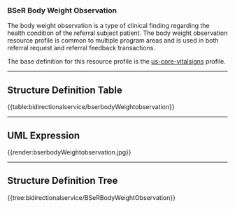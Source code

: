 ### **BSeR Body Weight Observation**

The body weight observation is a type of clinical finding regarding the health condition of the referral subject patient. The body weight observation resource profile is common to multiple program areas and is used in both referral request and referral feedback transactions.

The base definition for this resource profile is the [us-core-vitalsigns](http://www.hl7.org/fhir/us/core/us-core-vitalsigns.html) profile. 
___
## Structure Definition Table

{{table:bidirectionalservice/bserbodyWeightobservation}}

___
## UML Expression

{{render:bserbodyWeightobservation.jpg}}

---
## Structure Definition Tree

{{tree:bidirectionalservice/BSeRBodyWeightObservation}}

